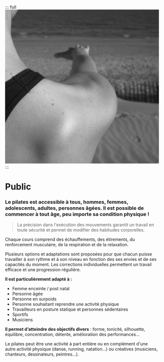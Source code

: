 ::: full
![description de l'image](../images/anne-gabrielle-com-pilates-03.jpg)
:::

# Public

### Le pilates est accessible à tous, hommes, femmes, adolescents, adultes, personnes âgées. Il est possible de commencer à tout âge, peu importe sa condition physique !

> La précision dans l'exécution des mouvements garantit un travail en toute sécurité et permet de modifier des habitudes corporelles.

Chaque cours comprend des échauffements, des étirements, du renforcement musculaire, de la respiration et de la relaxation.

Plusieurs options et adaptations sont proposées pour que chacun puisse travailler à son rythme et à son niveau en fonction des ses envies et de ses capacités du moment. Les corrections individuelles permettent un travail efficace et une progression régulière.

**Il est particulièrement adapté à :**

- Femme enceinte / post natal
- Personne âgée
- Personne en surpoids
- Personne souhaitant reprendre une activité physique
- Travailleurs en posture statique et personnes sédentaires
- Sportifs
- Musiciens

**Il permet d’atteindre des objectifs divers** : forme, tonicité, silhouette, équilibre, concentration, détente, amélioration des performances...

Le pilates peut être une activité à part entière ou en complément d'une autre activité physique (danse, running, natation…) ou créatives (musiciens, chanteurs, dessinateurs, peintres…).
